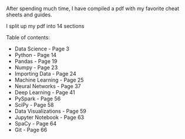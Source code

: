 After spending much time, I have compiled a pdf with my favorite cheat sheets and guides.

I split up my pdf into 14 sections

Table of contents:
* Data Science - Page 3
* Python - Page 14
* Pandas - Page 19
* Numpy - Page 23
* Importing Data - Page 24
* Machine Learning - Page 25
* Neural Networks - Page 37
* Deep Learning - Page 41
* PySpark - Page 56
* SciPy - Page 58
* Data Visualizations - Page 59
* Jupyter Notebook - Page 63
* SpaCy - Page 64
* Git - Page 66
